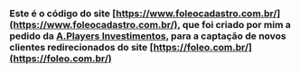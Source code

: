 ### Este é o código do site [https://www.foleocadastro.com.br/](https://www.foleocadastro.com.br/), que foi criado por mim a pedido da [A.Players Investimentos](https://www.linkedin.com/company/aplayersinvestimentos/), para a captação de novos clientes redirecionados do site [https://foleo.com.br/](https://foleo.com.br/)
